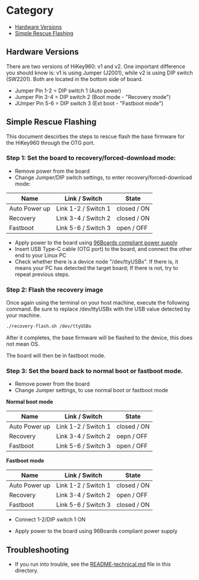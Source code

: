 # Category


* [Hardware Versions](https://github.com/96boards-hikey/tools-images-hikey960/blob/master/README.md#hardware-versions)
* [Simple Rescue Flashing](https://github.com/96boards-hikey/tools-images-hikey960/blob/master/README.md#simple-rescue-flashing)

## Hardware Versions

There are two versions of HiKey960: v1 and v2. One important difference you should know is: v1 is using Jumper (J2001), while v2 is using DIP switch (SW2201). Both are located in the bottom side of board.

* Jumper Pin 1-2 = DIP switch 1  (Auto power)
* Jumper Pin 3-4 = DIP switch 2  (Boot mode - "Recovery mode")
* JUmper Pin 5-6 = DIP switch 3  (Ext boot - "Fastboot mode")

## Simple Rescue Flashing

This document descirbes the steps to rescue flash the base firmware for the HiKey960 through the OTG port.

### Step 1: Set the board to recovery/forced-download mode:

* Remove power from the board
* Change Jumper/DIP switch settings, to enter recovery/forced-download mode:

Name          | Link / Switch       | State
------------- | ------------------- | ----------
Auto Power up | Link 1-2 / Switch 1 | closed / ON
Recovery      | Link 3-4 / Switch 2 | closed / ON
Fastboot      | Link 5-6 / Switch 3 | open / OFF

* Apply power to the board using [96Boards compliant power supply](http://www.96boards.org/product/power/)
* Insert USB Type-C cable (OTG port) to the board, and connect the other end to your Linux PC
* Check whether there is a device node "/dev/ttyUSBx". If there is, it means your PC has detected the target board; If there is not, try to repeat previous steps.

### Step 2: Flash the recovery image

Once again using the terminal on your host machine, execute the following command. Be sure to replace /dev/ttyUSBx with the USB value detected by your machine.

```sh
./recovery-flash.sh /dev/ttyUSBx
```

After it completes, the base firmware will be flashed to the device, this does not mean OS.

The board will then be in fastboot mode.

### Step 3: Set the board back to normal boot or fastboot mode.

- Remove power from the board
- Change Jumper settings, to use normal boot or fastboot mode

**Normal boot mode**

Name          | Link / Switch       | State
------------- | ------------------- | ----------
Auto Power up | Link 1-2 / Switch 1 | closed / ON
Recovery      | Link 3-4 / Switch 2 | oepn / OFF
Fastboot      | Link 5-6 / Switch 3 | open / OFF

**Fastboot mode**

Name          | Link / Switch       | State
------------- | ------------------- | ----------
Auto Power up | Link 1-2 / Switch 1 | closed / ON
Recovery      | Link 3-4 / Switch 2 | open / OFF
Fastboot      | Link 5-6 / Switch 3 | closed / ON
- Connect 1-2/DIP switch 1 ON

- Apply power to the board using 96Boards compliant power supply

## Troubleshooting

* If you run into trouble, see the [README-technical.md](README-technical.md) file in this directory.


